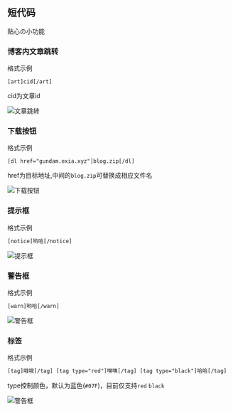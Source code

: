 ## 短代码
贴心の小功能


### 博客内文章跳转

格式示例

```
[art]cid[/art]
```

cid为文章id

![文章跳转](https://cdn.exia.xyz/img/G_Doc/G_theme_art2art.png)



### 下载按钮

格式示例

```
[dl href="gundam.exia.xyz"]blog.zip[/dl]
```

href为目标地址,中间的`blog.zip`可替换成相应文件名

![下载按钮](https://cdn.exia.xyz/img/G_Doc/G_theme_btn_download.png)

### 提示框

格式示例

```html
[notice]哟哈[/notice]
```

![提示框](https://cdn.exia.xyz/img/G_Doc/G_themes_shortcode_notice.png)

### 警告框

格式示例

```html
[warn]哟哈[/warn]
```

![警告框](https://cdn.exia.xyz/img/G_Doc/G_themes_shortcode_warn.png)

### 标签

格式示例

```html
[tag]哦哦[/tag] [tag type="red"]嘿嘿[/tag] [tag type="black"]哈哈[/tag]
```

type控制颜色，默认为蓝色(`#07F`)，目前仅支持`red` `black`

![警告框](https://cdn.exia.xyz/img/G_Doc/G_themes_shortcode_tags.png)

